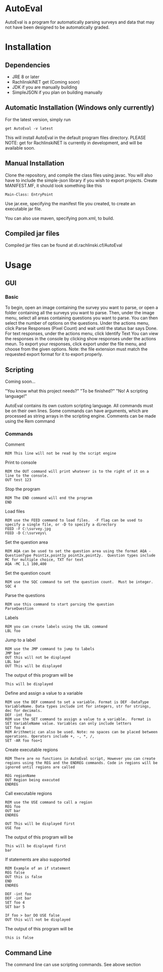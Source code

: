 # AutoEval
AutoEval is a program for automatically parsing surveys and data that may not have been designed to be automatically graded.  

# Installation
## Dependencies
* JRE 8 or later
* RachlinskiNET get (Coming soon)
* JDK if you are manually building 
* SimpleJSON if you plan on building manually
## Automatic Installation (Windows only currently)
For the latest version, simply run
```
get AutoEval -v latest
```
This will install AutoEval in the default program files directory.
PLEASE NOTE: get for RachlinskiNET is currently in development, and will be available soon.
## Manual Installation 
Clone the repository, and compile the class files using javac.  You will also have to include the 
simple-json library if you wish to export projects.
Create MANIFEST.MF, it should look something like this
```
Main-Class: EntryPoint
```
Use jar.exe, specifying the manifest file you created, to create an executable jar file.

You can also use maven, specifying pom.xml, to build.
## Compiled jar files
Compiled jar files can be found at dl.rachlinski.cf/AutoEval
# Usage
## GUI
### Basic
To begin, open an image containing the survey you want to parse, or open a folder containing all the surveys you want to parse.
Then, under the image menu, select all areas containing questions you want to parse.  You can then select the number of options on the questions.
Under the actions menu, click Parse Responses (Pixel Count) and wait until the status bar says Done.  For text responses, under the actions menu, click Identify Text
You can view the responses in the console by clicking show responses under the actions meun. 
To export your responses, click export under the file menu, and choose from the given options.  Note: the file extension must match the requested export format for it to export properly.
## Scripting
Coming soon...

"You know what this project needs?"
"To be finished?"
"No! A scripting language!"

AutoEval contains its own custom scripting language.
All commands must be on their own lines.  Some commands can have arguments, which are processed as string arrays in the scripting engine.
Comments can be made using the Rem command
### Commands
Comment
```
REM This line will not be read by the script engine
```
Print to console
```
REM the OUT command will print whatever is to the right of it on a line to the console.
OUT test 123
```
Stop the program
```
REM The END command will end the program
END
```
Load files
```
REM use the FEED command to load files.  -F flag can be used to specify a single file, or -D to specify a directory
FEED -F C:\survey.jpg
FEED -D C:\surveys\
```
Set the question area
```
REM AQA can be used to set the question area using the format AQA -QuestionType Point1x,point1y point2x,point2y.  Question types include MC for multiple choice, TXT for text
AQA -MC 1,1 100,400
```
Set the question count
```
REM use the SQC command to set the question count.  Must be integer.
SQC 4
```
Parse the questions
```
REM use this command to start parsing the question
ParseQuestion
```
Labels
```
REM you can create labels using the LBL command
LBL foo
```
Jump to a label
```
REM use the JMP command to jump to labels
JMP bar
OUT this will not be displayed
LBL bar
OUT This will be displayed
```
The output of this program will be
```
This will be displayed
```
Define and assign a value to a variable
```
REM use the DEF command to set a variable. Format is DEF -DataType VariableName. Data types include int for integers, str for strings, dec for decimals.
DEF -int foo
REM use the SET command to assign a value to a variable.  Format is SET VariableName value. Variables can only include letters
SET foo 4
REM Arithmetic can also be used. Note: no spaces can be placed between operations. Operators include +, -, *, /, 
SET -AR foo foo+1
```
Create executable regions
```
REM There are no functions in AutoEval script, However you can create regions using the REG and the ENDREG commands. Code in regions will be ignored until regions are called

REG regionName
OUT Region being executed
ENDREG 
```
Call executable regions
```
REM use the USE command to call a region
REG foo
OUT bar
ENDREG

OUT This will be displayed first
USE foo
```
The output of this program will be
```
This will be displayed first
bar
```
If statements are also supported
```
REM Example of an if statement
REG false
OUT this is false
END
ENDREG

DEF -int foo
DEF -int bar
SET foo 4
SET bar 5 

IF foo > bar DO USE false
OUT this will not be displayed
```
The output of this program will be
```
this is false
```
## Command Line
The command line can use scripting commands.  See above section
